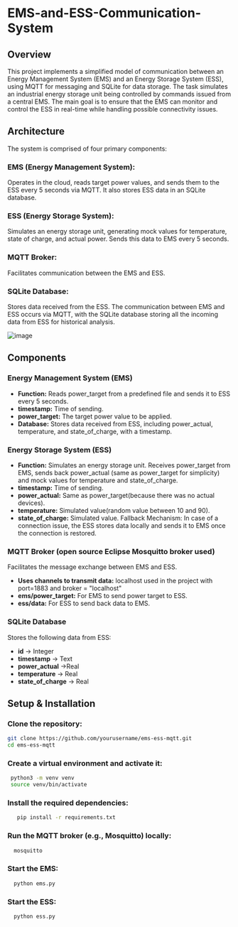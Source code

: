 # EMS-and-ESS-Communication-System
## Overview
This project implements a simplified model of communication between an Energy Management System (EMS) and an Energy Storage System (ESS), using MQTT for messaging and SQLite for data storage. The task simulates an industrial energy storage unit being controlled by commands issued from a central EMS. The main goal is to ensure that the EMS can monitor and control the ESS in real-time while handling possible connectivity issues.

## Architecture

The system is comprised of four primary components:

### EMS (Energy Management System):
Operates in the cloud, reads target power values, and sends them to the ESS every 5 seconds via MQTT. It also stores ESS data in an SQLite database.
### ESS (Energy Storage System): 
Simulates an energy storage unit, generating mock values for temperature, state of charge, and actual power. Sends this data to EMS every 5 seconds.
### MQTT Broker:
Facilitates communication between the EMS and ESS.
### SQLite Database:
Stores data received from the ESS.
The communication between EMS and ESS occurs via MQTT, with the SQLite database storing all the incoming data from ESS for historical analysis.

![image](https://github.com/user-attachments/assets/22dae66a-e2ce-47c9-86fc-99c140650561)

## Components 
### Energy Management System (EMS)
- **Function:** Reads power_target from a predefined file and sends it to ESS every 5 seconds.
- **timestamp:** Time of sending.
- **power_target:** The target power value to be applied.
- **Database:** Stores data received from ESS, including power_actual, temperature, and state_of_charge, with a timestamp.
### Energy Storage System (ESS)
- **Function:** Simulates an energy storage unit. Receives power_target from EMS, sends back power_actual (same as power_target for simplicity) and mock values for temperature and state_of_charge.
- **timestamp:** Time of sending.
- **power_actual:** Same as power_target(because there was no actual devices).
- **temperature:** Simulated value(random value between 10 and 90).
- **state_of_charge:** Simulated value.
Fallback Mechanism: In case of a connection issue, the ESS stores data locally and sends it to EMS once the connection is restored.
### MQTT Broker (open source Eclipse Mosquitto broker used)
Facilitates the message exchange between EMS and ESS.
- **Uses channels to transmit data:** localhost used in the project  with port=1883 and broker = "localhost"
- **ems/power_target:** For EMS to send power target to ESS.
- **ess/data:** For ESS to send back data to EMS.
### SQLite Database
Stores the following data from ESS:
- **id** -> Integer
- **timestamp** -> Text
- **power_actual** ->Real
- **temperature** -> Real
- **state_of_charge** -> Real
## Setup & Installation
### Clone the repository:
   ```bash
   git clone https://github.com/yourusername/ems-ess-mqtt.git
   cd ems-ess-mqtt
   ```
### Create a virtual environment and activate it:
  ```bash
   python3 -m venv venv
   source venv/bin/activate
  ```
### Install the required dependencies:
```bash
   pip install -r requirements.txt
```
### Run the MQTT broker (e.g., Mosquitto) locally:
 ```bash
   mosquitto
 ```
### Start the EMS:
 ```bash
   python ems.py
 ```
### Start the ESS:
 ```bash
   python ess.py
 ```


